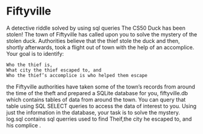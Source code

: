  # Fiftyville

A detective riddle solved by using sql queries
The CS50 Duck has been stolen! The town of Fiftyville has called upon you to solve the mystery of the stolen duck. Authorities believe that the thief stole the duck and then, shortly afterwards, took a flight out of town with the help of an accomplice. Your goal is to identify:

    Who the thief is,
    What city the thief escaped to, and
    Who the thief’s accomplice is who helped them escape

the Fiftyville authorities have taken some of the town’s records from around the time of the theft and prepared a SQLite database for you, fiftyville.db
which contains tables of data from around the town. You can query that table using SQL SELECT queries to access the data of interest to you. 
Using just the information in the database, your task is to solve the mystery.
 log.sql contains sql querries used to find Theif,the city he escaped to, and his complice .
